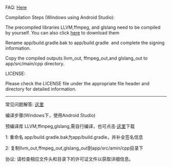 FAQ:
[Here](https://github.com/aenu1/aps3e/wiki/FAQ-for-aPS3e_EN)

Compilation Steps (Windows using Android Studio):

The precompiled libraries LLVM,ffmpeg, and glslang need to be compiled by yourself. You can also click [here](https://github.com/aenu1/aps3e/releases/tag/prebuild-lib) to download them

Rename app/build.gradle.bak to app/build.gradle  and complete the signing information.
 
Copy the compiled outputs llvm_out, ffmpeg_out,and glslang_out to app/src/main/cpp directory.

LICENSE:

Please check the LICENSE file under the appropriate file header and directory for detailed information.


--------

常见问题解答:
[这里](https://github.com/aenu1/aps3e/wiki/FAQ-for-aPS3e_EN)

编译步骤(Windows下，使用Android Studio)

预编译库 LLVM,ffmpeg,glslang,需自行编译，也可点击·[这里](https://github.com/aenu1/aps3e/releases/tag/prebuild-lib)下载

1:
重命名 app/build.gradle.bak为app/build.gradle，并补全签名信息

2:
复制llvm_out,ffmpeg_out,glslang_out到app/src/amin/cpp目录下


协议:
请检查相应文件头和目录下的许可证文件以获取详细信息。
